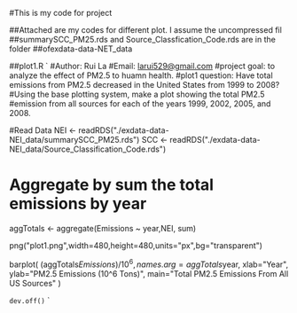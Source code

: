 #This is my code for project

##Attached are my codes for different plot. I assume the uncompressed fil 
##summarySCC_PM25.rds and Source_Classfication_Code.rds are in the folder ##ofexdata-data-NET_data

##plot1.R
`
#Author: Rui La
#Email: larui529@gmail.com
#project goal: to analyze the effect of PM2.5 to huamn health. 
#plot1 question: Have total emissions from PM2.5 decreased in the United States from 1999 to 2008? 
#Using the base plotting system, make a plot showing the total PM2.5 
#emission from all sources for each of the years 1999, 2002, 2005, and 2008.

#Read Data
NEI <- readRDS("./exdata-data-NEI_data/summarySCC_PM25.rds")
SCC <- readRDS("./exdata-data-NEI_data/Source_Classification_Code.rds")

# Aggregate by sum the total emissions by year
aggTotals <- aggregate(Emissions ~ year,NEI, sum)

png("plot1.png",width=480,height=480,units="px",bg="transparent")

barplot(
  (aggTotals$Emissions)/10^6,
  names.arg=aggTotals$year,
  xlab="Year",
  ylab="PM2.5 Emissions (10^6 Tons)",
  main="Total PM2.5 Emissions From All US Sources"
)

`dev.off()`
`